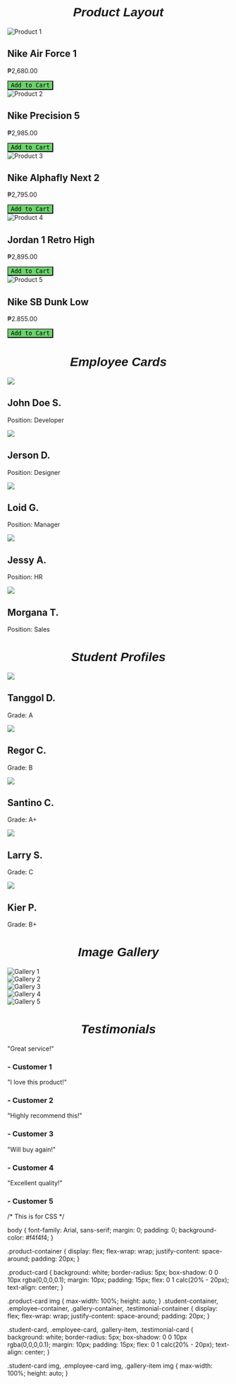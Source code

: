 
<!DOCTYPE html>
<html lang="en">
<head>
    <meta charset="UTF-8">
    <meta http-equiv="X-UA-Compatible" content="IE=edge">
    <meta name="viewport" content="width=device-width, initial-scale=1.0">
    <link rel="icon" type="image/jpg" href="image/icons.jpg">
    <link rel="stylesheet" href="style.css">
    <title>Product Layout</title>
</head>
<body>
    <h1 style="font-family:'Franklin Gothic Medium', 'Arial Narrow', Arial, sans-serif; font-style:italic; text-align:center;">Product Layout</h1>
    <div class="product-container">
        <div class="product-card">
            <img src="image/airf1.jfif" alt="Product 1">
            <h2>Nike Air Force 1</h2>
            <p>₱2,680.00</p>
            <button style="background-color:rgb(107, 212, 107); font-family:monospace">Add to Cart</button>
        </div>
        <div class="product-card">
            <img src="image/nike pre-5.jfif" alt="Product 2">
            <h2>Nike Precision 5</h2>
            <p>₱2,985.00</p>
            <button style="background-color:rgb(107, 212, 107); font-family:monospace">Add to Cart</button>
        </div>
        <div class="product-card">
            <img src="image/Zoom1.avif" alt="Product 3">
            <h2>Nike Alphafly Next    2</h2>
            <p>₱2,795.00</p>
            <button style="background-color:rgb(107, 212, 107); font-family:monospace">Add to Cart</button>
        </div>
        <div class="product-card">
            <img src="image/img4.jpg" alt="Product 4">
            <h2>Jordan 1 Retro High</h2>
            <p>₱2,895.00</p>
            <button style="background-color:rgb(107, 212, 107); font-family:monospace">Add to Cart</button>
        </div>
        <div class="product-card">
            <img src="image/img5.jfif" alt="Product 5">
            <h2>Nike SB Dunk Low</h2>
            <p>₱2.855.00</p>
            <button style="background-color:rgb(107, 212, 107); font-family:monospace">Add to Cart</button>
        </div>
    </div>
    <h1 style="font-family:'Franklin Gothic Medium', 'Arial Narrow', Arial, sans-serif; font-style:italic; text-align:center">Employee Cards</h1>
    <div class="employee-container">
        <div class="employee-card">
            <img src="imag-person/p1.jfif">
            <h2>John Doe S.</h2>
            <p>Position: Developer</p>
        </div>
        <div class="employee-card">
            <img src="imag-person/p4.jfif">
            <h2>Jerson D.</h2>
            <p>Position: Designer</p>
        </div>
        <div class="employee-card">
            <img src="imag-person/p3.jfif">
            <h2>Loid G.</h2>
            <p>Position: Manager</p>
        </div>
        <div class="employee-card">
            <img src="imag-person/p2.jpg">
            <h2>Jessy A.</h2>
            <p>Position: HR</p>
        </div>
        <div class="employee-card">
            <img src="imag-person/p5.1.jpg">
            <h2>Morgana T.</h2>
            <p>Position: Sales</p>
        </div>
    </div>
    <h1 style="font-family:'Franklin Gothic Medium', 'Arial Narrow', Arial, sans-serif; font-style:italic;text-align:center">Student Profiles</h1>
    <div class="student-container">
        <div class="student-card">
            <img src="imag-person/s1.jpeg">
            <h2>Tanggol D.</h2>
            <p>Grade: A</p>
        </div>
        <div class="student-card">
            <img src="imag-person/s2.jfif">
            <h2>Regor C.</h2>
            <p>Grade: B</p>
        </div>
        <div class="student-card">
            <img src="imag-person/s3.png">
            <h2>Santino C.</h2>
            <p>Grade: A+</p>
        </div>
        <div class="student-card">
            <img src="imag-person/s4.jfif">
            <h2>Larry S.</h2>
            <p>Grade: C</p>
        </div>
        <div class="student-card">
            <img src="imag-person/s5.jfif">
            <h2>Kier P.</h2>
            <p>Grade: B+</p>
        </div>
    </div>
    <h1 style="font-family:'Franklin Gothic Medium', 'Arial Narrow', Arial, sans-serif; font-style:italic; text-align:center">Image Gallery</h1>
    <div class="gallery-container">
        <div class="gallery-item">
            <img src="bg-view/v1.jfif" alt="Gallery 1">
        </div>
        <div class="gallery-item">
            <img src="bg-view/v2.jfif" alt="Gallery 2">
        </div>
        <div class="gallery-item">
            <img src="bg-view/v3.webp" alt="Gallery 3">
        </div>
        <div class="gallery-item">
            <img src="bg-view/v4.jfif" alt="Gallery 4">
        </div>
        <div class="gallery-item">
            <img src="bg-view/v5.jpg" alt="Gallery 5">
        </div>
    </div>
    <h1 style="font-family:'Franklin Gothic Medium', 'Arial Narrow', Arial, sans-serif; font-style:italic; text-align:center">Testimonials</h1>
    <div class="testimonial-container">
        <div class="testimonial-card">
            <p>"Great service!"</p>
            <h3>- Customer 1</h3>
        </div>
        <div class="testimonial-card">
            <p>"I love this product!"</p>
            <h3>- Customer 2</h3>
        </div>
        <div class="testimonial-card">
            <p>"Highly recommend this!"</p>
            <h3>- Customer 3</h3>
        </div>
        <div class="testimonial-card">
            <p>"Will buy again!"</p>
            <h3>- Customer 4</h3>
        </div>
        <div class="testimonial-card">
            <p>"Excellent quality!"</p>
            <h3>- Customer 5</h3>
        </div>
    </div>
</body>
</html>

/* This is for CSS */

body {
    font-family: Arial, sans-serif;
    margin: 0;
    padding: 0;
    background-color: #f4f4f4;
}

.product-container {
    display: flex;
    flex-wrap: wrap;
    justify-content: space-around;
    padding: 20px;
}

.product-card {
    background: white;
    border-radius: 5px;
    box-shadow: 0 0 10px rgba(0,0,0,0.1);
    margin: 10px;
    padding: 15px;
    flex: 0 1 calc(20% - 20px);
    text-align: center;
}

.product-card img {
    max-width: 100%;
    height: auto;
}
.student-container, .employee-container, .gallery-container, .testimonial-container {
    display: flex;
    flex-wrap: wrap;
    justify-content: space-around;
    padding: 20px;
}

.student-card, .employee-card, .gallery-item, .testimonial-card {
    background: white;
    border-radius: 5px;
    box-shadow: 0 0 10px rgba(0,0,0,0.1);
    margin: 10px;
    padding: 15px;
    flex: 0 1 calc(20% - 20px);
    text-align: center;
}

.student-card img, .employee-card img, .gallery-item img {
    max-width: 100%;
    height: auto;
}
